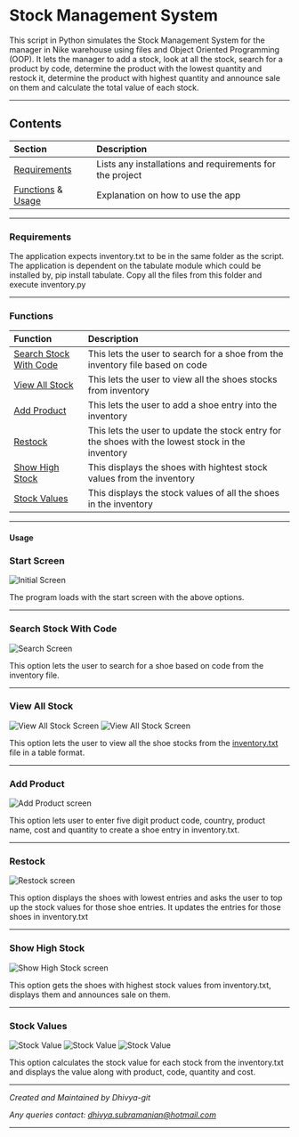 # Stock Management System
This script in Python simulates the Stock Management System for the manager in Nike warehouse using files and Object Oriented Programming (OOP). It lets the manager to add a stock, look at all the stock, search for a product by code, determine the product with the lowest quantity and restock it, determine the product with highest quantity and announce sale on them and calculate the total value of each stock.

---
## Contents
| Section | Description |
| :--- | :--- |
| [Requirements](#requirements) | Lists any installations and requirements for the project |
| [Functions](#functions) & [Usage](#usage) | Explanation on how to use the app |

---
### **Requirements**
The application expects inventory.txt to be in the same folder as the script. The application is dependent on the tabulate module which could be installed by, pip install tabulate. Copy all the files from this folder and execute inventory.py

---
### **Functions**
| Function | Description |
| :--- | :--- |
| [Search Stock With Code](#search-stock-with-code) | This lets the user to search for a shoe from the inventory file based on code |
| [View All Stock](#view-all-stock) | This lets the user to view all the shoes stocks from inventory |
| [Add Product](#add-product) | This lets the user to add a shoe entry into the inventory |
| [Restock](#restock) | This lets the user to update the stock entry for the shoes with the lowest stock in the inventory |
| [Show High Stock](#show-high-stock) | This displays the shoes with hightest stock values from the inventory |
| [Stock Values](#stock-values) | This displays the stock values of all the shoes in the inventory |

---
#### **Usage**
### Start Screen
![Initial Screen](images/start_screen.PNG)

The program loads with the start screen with the above options.

---
### Search Stock With Code
![Search Screen](images/search.PNG)

This option lets the user to search for a shoe based on code from the inventory file.

--- 
### View All Stock
![View All Stock Screen](images/view_all1.PNG)
![View All Stock Screen](images/view_all2.PNG)


This option lets the user to view all the shoe stocks from the [inventory.txt](inventory.txt) file in a table format.

---
### Add Product
![Add Product screen](images/add_product.PNG)

This option lets user to enter five digit product code, country, product name, cost and quantity to create a shoe entry in inventory.txt.

---
### Restock
![Restock screen](images/restock.PNG)

This option displays the shoes with lowest entries and asks the user to top up the stock values for those shoe entries. It updates the entries for those shoes in inventory.txt

---
### Show High Stock
![Show High Stock screen](images/show_high_stock.PNG)

This option gets the shoes with highest stock values from inventory.txt, displays them and announces sale on them.

---
### Stock Values
![Stock Value](images/stock_value1.PNG)
![Stock Value](images/stock_value2.PNG)
![Stock Value](images/stock_value3.PNG)

This option calculates the stock value for each stock from the inventory.txt and displays the value along with product, code, quantity and cost.

---

*Created and Maintained by Dhivya-git*

*Any queries contact: dhivya.subramanian@hotmail.com*

---